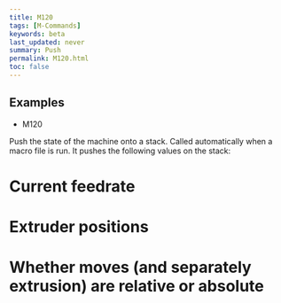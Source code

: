 ```yaml
---
title: M120
tags: [M-Commands] 
keywords: beta 
last_updated: never 
summary: Push 
permalink: M120.html
toc: false 
---
```



## Examples

* M120

Push the state of the machine onto a stack. Called automatically when a macro file is run. It pushes the following values on the stack:

# Current feedrate
# Extruder positions
# Whether moves (and separately extrusion) are relative or absolute

